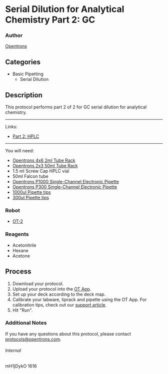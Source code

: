 # Serial Dilution for Analytical Chemistry Part 2: GC

### Author
[Opentrons](http://www.opentrons.com/)

## Categories
* Basic Pipetting
    * Serial Dilution

## Description
This protocol performs part 2 of 2 for GC serial dilution for analytical chemistry.

---

Links:
* [Part 2: HPLC](./1616-HPLC)

---

You will need:
* [Opentrons 4x6 2ml Tube Rack](https://shop.opentrons.com/collections/opentrons-tips/products/tube-rack-set-1)
* [Opentrons 2x3 50ml Tube Rack](https://shop.opentrons.com/collections/opentrons-tips/products/tube-rack-set-1)
* 1.5 ml Screw Cap HPLC vial
* 50ml Falcon tube
* [Opentrons P1000 Single-Channel Electronic Pipette](https://shop.opentrons.com/collections/ot-2-pipettes/products/single-channel-electronic-pipette?variant=5984549142557)
* [Opentrons P300 Single-Channel Electronic Pipette](https://shop.opentrons.com/collections/ot-2-pipettes/products/single-channel-electronic-pipette?variant=5984549109789)
* [1000ul Pipette tips](https://shop.opentrons.com/collections/opentrons-tips/products/opentrons-1000ul-tips)
* [300ul Pipette tips](https://shop.opentrons.com/collections/opentrons-tips/products/opentrons-300ul-tips)

### Robot
* [OT-2](https://opentrons.com/ot-2)

### Reagents
* Acetonitrile
* Hexane
* Acetone

## Process
1. Download your protocol.
2. Upload your protocol into the [OT App](https://opentrons.com/ot-app).
3. Set up your deck according to the deck map.
4. Calibrate your labware, tiprack and pipette using the OT App. For calibration tips, check out our [support article](https://support.opentrons.com/ot-2/getting-started-software-setup/deck-calibration).
5. Hit "Run".

### Additional Notes
If you have any questions about this protocol, please contact protocols@opentrons.com.

###### Internal
mH1jDykO
1616
